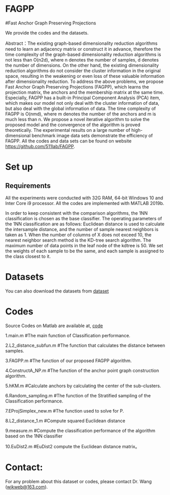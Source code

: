 # FAGPP
#Fast Anchor Graph Preserving Projections


We provide the codes and the datasets.

Abstract：The existing graph-based dimensionality reduction algorithms need to learn an adjacency matrix or construct it in advance, therefore the time complexity of the graph-based dimensionality reduction algorithms is not less than O(n2d), where n denotes the number of samples, d denotes the number of dimensions. On the other hand, the existing dimensionality reduction algorithms do not consider the cluster information in the original space, resulting in the weakening or even loss of these valuable information after dimensionality reduction. To address the above problems, we propose Fast Anchor Graph Preserving Projections (FAGPP), which learns the projection matrix, the anchors and the membership matrix at the same time. Especially, FAGPP has a built-in Principal Component Analysis (PCA) item, which makes our model not only deal with the cluster information of data, but also deal with the global information of data. The time complexity of FAGPP is O(nmd), where m denotes the number of the anchors and m is much less than n. We propose a novel iterative algorithm to solve the proposed model and the convergence of the algorithm is proved theoretically. The experimental results on a large number of high-dimensional benchmark image data sets demonstrate the efficiency of FAGPP. All the codes and data sets can be found on website https://github.com/511lab/FAGPP.

# Set up
## Requirements
All the experiments were conducted with 32G RAM, 64-bit Windows 10 and Inter Core i9 processor. 
All the codes are implemented with MATLAB 2019b. 

In order to keep consistent with the comparison algorithms, the 1NN classification is chosen as the base classifier. The operating parameters of the 1NN classification are as follows: Euclidean distance is used to calculate the intersample distance, and the number of sample nearest neighbors is taken as 1. When the number of columns of X does not exceed 10, the nearest neighbor search method is the KD-tree search algorithm. The maximum number of data points in the leaf node of the kdtree is 50. We set the weights of each sample to be the same, and each sample is assigned to the class closest to it.

# Datasets
You can also download the datasets from [dataset](https://github.com/511lab/FAGPP/tree/main/dataset)

# Codes  
Source Codes on Matlab are available at, [code](https://github.com/511lab/FAGPP/blob/main/code.zip)

1.main.m #The main function of Classification performance.

2.L2_distance_subfun.m  #The  function that calculates the distance between samples.

3.FAGPP.m #The function of our proposed FAGPP algorithm.

4.ConstructA_NP.m  #The function of the anchor point graph construction algorithm.

5.hKM.m #Calculate anchors by calculating the center of the sub-clusters.

6.Random_sampling.m  #The function of the Stratified sampling of the Classification performance.

7.EProjSimplex_new.m #The function used to solve for P.

8.L2_distance_1.m #Compute squared Euclidean distance

9.measure.m #Compute the classification performance of the algorithm based on the 1NN classifier

10.EuDist2.m #EuDist2 compute the Euclidean distance matrix。


# Contact: 
For any problem about this dataset or codes, please contact Dr. Wang (wjkweb@163.com).
